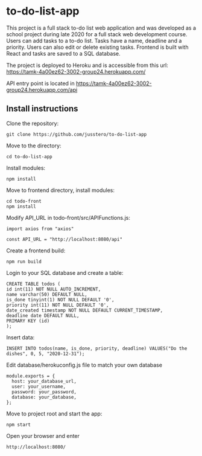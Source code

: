 # to-do-list-app
This project is a full stack to-do list web application and was developed as a school project during late 2020 for a full stack web development course. Users can add tasks to a to-do list. Tasks have a name, deadline and a priority. Users can also edit or delete existing tasks. Frontend is built with React and tasks are saved to a SQL database.

The project is deployed to Heroku and is accessible from this url:
https://tamk-4a00ez62-3002-group24.herokuapp.com/

API entry point is located in
https://tamk-4a00ez62-3002-group24.herokuapp.com/api



## Install instructions

Clone the repository:

    git clone https://github.com/jusstero/to-do-list-app


Move to the directory:

    cd to-do-list-app

Install modules:

    npm install
    
Move to frontend directory, install modules:

    cd todo-front
    npm install
    
Modify API_URL in todo-front/src/APIFunctions.js:

    import axios from "axios"
    
    const API_URL = "http://localhost:8080/api"
    
Create a frontend build:

    npm run build
    

Login to your SQL database and create a table:

    CREATE TABLE todos (
    id int(11) NOT NULL AUTO_INCREMENT,
    name varchar(50) DEFAULT NULL,
    is_done tinyint(1) NOT NULL DEFAULT '0',
    priority int(11) NOT NULL DEFAULT '0',
    date_created timestamp NOT NULL DEFAULT CURRENT_TIMESTAMP,
    deadline date DEFAULT NULL,
    PRIMARY KEY (id)
    );
    
Insert data:

    INSERT INTO todos(name, is_done, priority, deadline) VALUES("Do the dishes", 0, 5, "2020-12-31");
    

Edit database/herokuconfig.js file to match your own database 

    module.exports = {
      host: your_database_url,
      user: your_username,
      password: your_password,
      database: your_database, 
    };
    

Move to project root and start the app:

    npm start
    
Open your browser and enter 

    http://localhost:8080/
